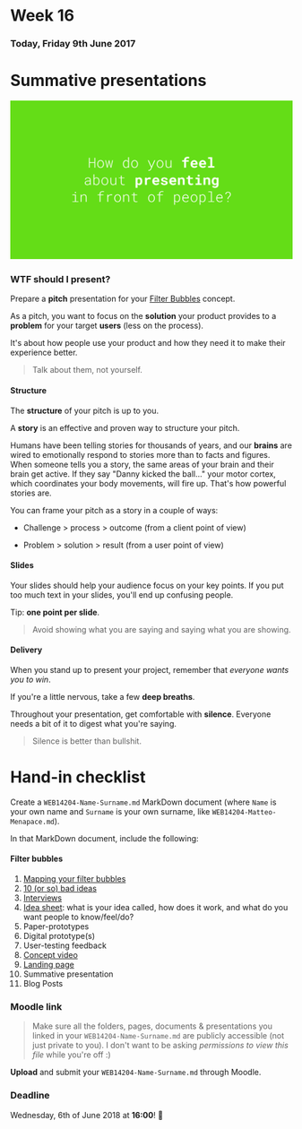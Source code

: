 # Week 16

### Today, Friday 9th June 2017

# Summative presentations

[![](assets/presenting.png)](https://docs.google.com/presentation/d/1Hi0DDdeuxqmb4aUyoIoBX3OZvKlvGhAjNqDzCsWo--k/edit?usp=sharing)

### WTF should I present?

Prepare a **pitch** presentation for your [Filter Bubbles](../../projects/filter-bubbles) concept.

As a pitch, you want to focus on the **solution** your product provides to a **problem** for your target **users** (less on the process).

It's about how people use your product and how they need it to make their experience better.

> Talk about them, not yourself.

#### Structure

The **structure** of your pitch is up to you. 

A **story** is an effective and proven way to structure your pitch. 

Humans have been telling stories for thousands of years, and our **brains** are wired to emotionally respond to stories more than to facts and figures. When someone tells you a story, the same areas of your brain and their brain get active. If they say "Danny kicked the ball..." your motor cortex, which coordinates your body movements, will fire up. That's how powerful stories are.

You can frame your pitch as a story in a couple of ways:

* Challenge > process > outcome (from a client point of view)

* Problem > solution > result (from a user point of view)

#### Slides

Your slides should help your audience focus on your key points. If you put too much text in your slides, you'll end up confusing people.

Tip: **one point per slide**.

> Avoid showing what you are saying and saying what you are showing.	

#### Delivery

When you stand up to present your project, remember that *everyone wants you to win*.

If you're a little nervous, take a few **deep breaths**. 

Throughout your presentation, get comfortable with **silence**. Everyone needs a bit of it to digest what you're saying.

> Silence is better than bullshit.


# Hand-in checklist

Create a `WEB14204-Name-Surname.md` MarkDown document (where `Name` is your own name and `Surname` is your own surname, like `WEB14204-Matteo-Menapace.md`).

In that MarkDown document, include the following:

#### Filter bubbles 

1. [Mapping your filter bubbles](../09#project-kickstart) 
2. [10 (or so) bad ideas](../10) 
3. [Interviews](../10)
4. [Idea sheet](../11): what is your idea called, how does it work, and what do you want people to know/feel/do? 
5. Paper-prototypes
6. Digital prototype(s)
7. User-testing feedback 
8. [Concept video](../14)
9. [Landing page](../14)
10. Summative presentation
11. Blog Posts

<!---

#### Blog posts

1. [Data selfies](../09#blog)
2. [How to create effective surveys](../11#blog)
3. [Analysing my filter bubbles](../11#blog)
4. [Review Nupinion](../12#blog)
5. [Designing concept videos](../13#blog)
6. [Testing landing pages](../14#blog)
7. [What did I learn?](https://github.com/RavensbourneWebMedia/Blogging/blob/master/what-did-I-learn.md)

--->

### Moodle link

> Make sure all the folders, pages, documents & presentations you linked in your `WEB14204-Name-Surname.md` are publicly accessible (not just private to you). I don't want to be asking *permissions to view this file* while you're off :)

**Upload** and submit your `WEB14204-Name-Surname.md` through Moodle. <!--- here [moodle.rave.ac.uk/mod/assign/view.php?id=102427](https://moodle.rave.ac.uk/mod/assign/view.php?id=102427) --->

### Deadline

Wednesday, 6th of June 2018 at **16:00**! :high_heel:
